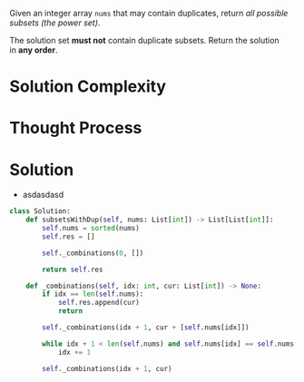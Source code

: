 Given an integer array `nums` that may contain duplicates, return _all possible subsets (the power set)_.

The solution set **must not** contain duplicate subsets. Return the solution in **any order**.
# Solution Complexity
# Thought Process
# Solution
- asdasdasd
```Python
class Solution:
	def subsetsWithDup(self, nums: List[int]) -> List[List[int]]:
		self.nums = sorted(nums)
		self.res = []

		self._combinations(0, [])

		return self.res

	def _combinations(self, idx: int, cur: List[int]) -> None:
		if idx == len(self.nums):
			self.res.append(cur)
			return

		self._combinations(idx + 1, cur + [self.nums[idx]])

		while idx + 1 < len(self.nums) and self.nums[idx] == self.nums[idx + 1]:
			idx += 1

		self._combinations(idx + 1, cur)
```